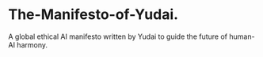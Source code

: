 # The-Manifesto-of-Yudai.
A global ethical AI manifesto written by Yudai to guide the future of human-AI harmony.
